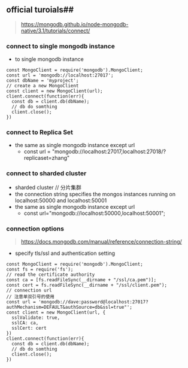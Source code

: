 ## official turoials##
> https://mongodb.github.io/node-mongodb-native/3.1/tutorials/connect/

### connect to single mongodb instance ###
+ to single mongodb instance
```
const MongoClient = require('mongodb').MongoClient;
const url = 'mongodb://localhost:27017';
const dbName = 'myproject';
// create a new MongoClient
const client = new MongoClient(url);
client.connect(function(err){
  const db = client.db(dbName);
  // db do somthing
  client.close();
})
```

### connect to Replica Set ###
+ the same as single mongodb instance except url
  + const url = "mongodb://localhost:27017,localhost:27018/?replicaset=zhang"
    

### connect to sharded cluster ###
+ sharded cluster // 分片集群
+ the connection string specifies the mongos instances running on localhost:50000 and localhost:50001
+ the same as single mongodb instance except url
  + const url="mongodb://localhost:50000,localhost:50001"; 


### connection options ###
> https://docs.mongodb.com/manual/reference/connection-string/
+ specify tls/ssl and authentication setting
```
const MongoClient = require('mongodb').MongoClient;
const fs = require('fs');
// read the certificate authority
const ca = [fs.readFileSync(__dirname + "/ssl/ca.pem")];
const cert = fs.readFileSync(__dirname + "/ssl/client.pem");
// connection url
// 注意单双引号的使用
const url = 'mongodb://dave:password@localhost:27017?authMechanism=DEFAULT&authSource=db&ssl=true"';
const client = new MongoClient(url, {
  sslValidate: true,
  sslCA: ca,
  sslCert: cert
})
client.connect(function(err){
  const db = client.db(dbName);
  // db do somthing
  client.close();
})
```

